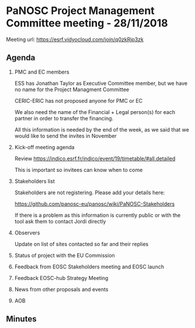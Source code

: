 PaNOSC Project Management Committee meeting - 28/11/2018
========================================================

Meeting url: https://esrf.vidyocloud.com/join/q0zkRjp3zk

Agenda
------
1. PMC and EC members

    ESS has Jonathan Taylor as Executive Committee member, but we have no name for the Project Managment Committee
    
    CERIC-ERIC has not proposed anyone for PMC or EC
    
    We also need the name of the Financial + Legal person(s) for each partner in order to transfer the financing.
    
    All this information is needed by the end of the week, as we said that we would like to send the invites in November

2. Kick-off meeting agenda

    Review https://indico.esrf.fr/indico/event/19/timetable/#all.detailed
    
    This is important so invitees can know when to come

3. Stakeholders list

    Stakeholders are not registering. Please add your details here:
    
    https://github.com/panosc-eu/panosc/wiki/PaNOSC-Stakeholders
    
    If there is a problem as this information is currently public or with the tool ask them to contact Jordi directly

4. Observers

    Update on list of sites contacted so far and their replies

5. Status of project with the EU Commission

6. Feedback from EOSC Stakeholders meeting and EOSC launch

7. Feedback EOSC-hub Strategy Meeting 

8. News from other proposals and events

9. AOB

Minutes
-------

